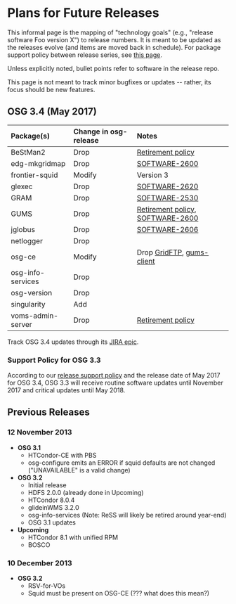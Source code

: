 Plans for Future Releases
=========================

This informal page is the mapping of "technology goals" (e.g., "release software Foo version X") to release numbers. It is meant to be updated as the releases evolve (and items are moved back in schedule). For package support policy between release series, see [this page](/policy/release-series).

Unless explicitly noted, bullet points refer to software in the release repo.

This page is not meant to track minor bugfixes or updates -- rather, its focus should be new features.

OSG 3.4 (May 2017)
------------------

| Package(s)        | Change in osg-release                     | Notes                                                                                                                                       |
|:------------------|:------------------------------------------|:--------------------------------------------------------------------------------------------------------------------------------------------|
| BeStMan2          | Drop | [Retirement policy](/policy/bestman2-retire) |
| edg-mkgridmap     | Drop | [SOFTWARE-2600](https://jira.opensciencegrid.org/browse/SOFTWARE-2600)                                                                      |
| frontier-squid    | Modify  | Version 3                                                                                                                                   |
| glexec            | Drop | [SOFTWARE-2620](https://jira.opensciencegrid.org/browse/SOFTWARE-2600)                                                                      |
| GRAM              | Drop | [SOFTWARE-2530](https://jira.opensciencegrid.org/browse/SOFTWARE-2600)                                                                      |
| GUMS              | Drop | [Retirement policy](/policy/gums-retire), [SOFTWARE-2600](https://jira.opensciencegrid.org/browse/SOFTWARE-2600) |
| jglobus           | Drop | [SOFTWARE-2606](https://jira.opensciencegrid.org/browse/SOFTWARE-2600)                                                                      |
| netlogger         | Drop |                                                                                                                                             |
| osg-ce            | Modify  | Drop [GridFTP](https://jira.opensciencegrid.org/browse/SOFTWARE-2623), [gums-client](https://jira.opensciencegrid.org/browse/SOFTWARE-2482) |
| osg-info-services | Drop |                                                                                                                                             |
| osg-version       | Drop |                                                                                                                                             |
| singularity       | Add |                                                                                                                                             |
| voms-admin-server | Drop | [Retirement policy](/policy/voms-admin-retire) |

Track OSG 3.4 updates through its [JIRA epic](https://jira.opensciencegrid.org/browse/SOFTWARE-2329).

### Support Policy for OSG 3.3

According to our [release support policy](/policy/release-series) and the release date of May 2017 for OSG 3.4, OSG 3.3 will receive routine software updates until November 2017 and critical updates until May 2018.

Previous Releases
-----------------

### 12 November 2013

-   **OSG 3.1**
    -   HTCondor-CE with PBS
    -   osg-configure emits an ERROR if squid defaults are not changed ("UNAVAILABLE" is a valid change)
-   **OSG 3.2**
    -   Initial release
    -   HDFS 2.0.0 (already done in Upcoming)
    -   HTCondor 8.0.4
    -   glideinWMS 3.2.0
    -   osg-info-services (Note: ReSS will likely be retired around year-end)
    -   OSG 3.1 updates
-   **Upcoming**
    -   HTCondor 8.1 with unified RPM
    -   BOSCO

### 10 December 2013

-   **OSG 3.2**
    -   RSV-for-VOs
    -   Squid must be present on OSG-CE (??? what does this mean?)


